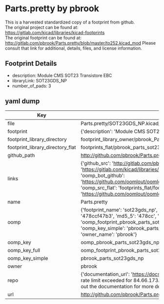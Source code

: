 # Parts.pretty by pbrook  
This is a harvested standardized copy of a footprint from github.  
The original project can be found at:  
https://gitlab.com/kicad/libraries/kicad-footprints  
The original footprint can be found at:
http://gitlab.com/pbrook/Parts.pretty/blob/master/to252.kicad_mod
Please consult that link for additional, details, files, and license information.  
## Footprint Details
* description: Module CMS SOT23 Transistore EBC  
* libraryLink: SOT23GDS_NP  
* number_of_pads: 3  
## yaml dump  
| Key | Value |  
| --- | --- |  
| file | Parts.pretty/SOT23GDS_NP.kicad_mod |  
| footprint | {'description': 'Module CMS SOT23 Transistore EBC', 'libraryLink': 'SOT23GDS_NP', 'number_of_pads': 3} |  
| footprint_library_directory | footprint_library_owner/pbrook_Parts.pretty |  
| footprint_library_directory_flat | footprints_flat/pbrook_parts_sot23gds_np/working |  
| github_path | http://github.com/pbrook/Parts.pretty/blob/master/SOT23GDS_NP.kicad_mod |  
| links | {'github_src': 'http://gitlab.com/pbrook/Parts.pretty/blob/master/to252.kicad_mod', 'github_src_repo': 'https://gitlab.com/kicad/libraries/kicad-footprints', 'oomp_bot': 'footprints/pbrook_parts_sot23gds_np/working', 'oomp_bot_github': 'https://github.com/oomlout/oomlout_oomp_footprint_bot/tree/main/footprints/pbrook_parts_sot23gds_np/working', 'oomp_src_flat': 'footprints_flat/footprints_flat/pbrook_parts_sot23gds_np/working', 'oomp_src_flat_github': 'https://github.com/oomlout/oomlout_oomp_footprint_src/tree/main/footprints_flat/pbrook_parts_sot23gds_np/working'} |  
| name | Parts.pretty |  
| oomp | {'footprint_name': 'sot23gds_np', 'library_name': 'parts', 'md5': '478ccf47b33ff1e8e5b2601e4f1d45e7', 'md5_10': '478ccf47b3', 'md5_5': '478cc', 'md5_6': '478ccf', 'oomp_key': 'oomp_pbrook_parts_sot23gds_np', 'oomp_key_extra': 'oomp_footprint_pbrook_parts_sot23gds_np', 'oomp_key_full': 'oomp_footprint_pbrook_parts_sot23gds_np_478ccf', 'oomp_key_simple': 'pbrook_parts_sot23gds_np', 'original_filename': 'Parts.pretty/SOT23GDS_NP.kicad_mod', 'owner_name': 'pbrook'} |  
| oomp_key | oomp_pbrook_parts_sot23gds_np |  
| oomp_key_full | oomp_footprint_pbrook_parts_sot23gds_np |  
| oomp_key_simple | pbrook_parts_sot23gds_np |  
| owner | pbrook |  
| repo | {'documentation_url': 'https://docs.github.com/rest/overview/resources-in-the-rest-api#rate-limiting', 'message': "API rate limit exceeded for 84.66.173.59. (But here's the good news: Authenticated requests get a higher rate limit. Check out the documentation for more details.)"} |  
| url | http://github.com/pbrook/Parts.pretty |  

